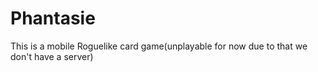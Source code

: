 # Phantasie
This is a mobile Roguelike card game(unplayable for now due to that we don't have a server)
